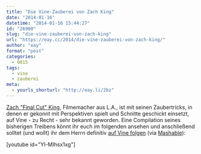 ```yaml
---
title: "Die Vine-Zauberei von Zach King"
date: "2014-01-16"
datetime: "2014-01-16 15:44:27"
id: "26900"
slug: "die-vine-zauberei-von-zach-king"
url: "https://eay.cc/2014/die-vine-zauberei-von-zach-king/"
author: "eay"
format: "post"
categories:
  - 0815
tags:
  - vine
  - zauberei
meta:
  - yourls_shorturl: "http://eay.li/2bz"
---
```


[Zach "Final Cut" King](https://twitter.com/FinalCutKing), Filmemacher aus L.A., ist mit seinen Zaubertricks, in denen er gekonnt mit Perspektiven spielt und Schnitte geschickt einsetzt, auf Vine - zu Recht - sehr bekannt geworden. Eine Compilation seines bisherigen Treibens könnt ihr euch im folgenden ansehen und anschließend solltet (und wollt) ihr dem Herrn definitiv [auf Vine folgen](https://vine.co/Zach.King) (via [Mashable](http://mashable.com/2014/01/15/zach-king-vines/)):

\[youtube id="YI-MIhsx1xg"\]
